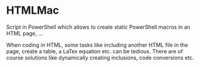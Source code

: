# HTMLMac
Script in PowerShell which allows to create static PowerShell macros in an HTML page, ...

When coding in HTML, some tasks like including another HTML file in the page, create a table, a LaTex equation etc. can be tedious.
There are of course solutions like dynamically creating inclusions, code conversions etc.
